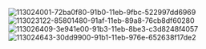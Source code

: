 ![113024001-72ba0f80-91b0-11eb-9fbc-522997dd6969](https://user-images.githubusercontent.com/55863344/113145590-cda74180-9258-11eb-8620-3108ba45b966.gif)
![113023122-85801480-91af-11eb-89a8-76cb8df60280](https://user-images.githubusercontent.com/55863344/113145594-cf710500-9258-11eb-96df-2819cb5501d8.gif)
![113026409-3e941e00-91b3-11eb-8be3-c3d8248f4057](https://user-images.githubusercontent.com/55863344/113145599-d13ac880-9258-11eb-99a1-054399619d19.gif)
![113024643-30dd9900-91b1-11eb-976e-652638f17de2](https://user-images.githubusercontent.com/55863344/113146923-71452180-925a-11eb-8eb6-d3b126088dd6.gif)







